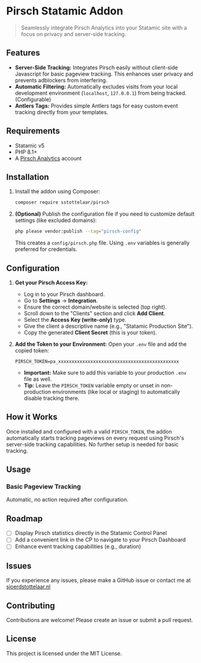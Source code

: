 # Pirsch Statamic Addon

> Seamlessly integrate Pirsch Analytics into your Statamic site with a focus on privacy and server-side tracking.

## Features

- **Server-Side Tracking:** Integrates Pirsch easily without client-side Javascript for basic pageview tracking. This enhances user privacy and prevents adblockers from interfering.
- **Automatic Filtering:** Automatically excludes visits from your local development environment (`localhost`, `127.0.0.1`) from being tracked. (Configurable)
- **Antlers Tags:** Provides simple Antlers tags for easy custom event tracking directly from your templates.

## Requirements

- Statamic v5
- PHP 8.1+
- A [Pirsch Analytics](https://pirsch.io) account

## Installation

1.  Install the addon using Composer:

    ```bash
    composer require sstottelaar/pirsch
    ```

2.  **(Optional)** Publish the configuration file if you need to customize default settings (like excluded domains):
    ```bash
    php please vendor:publish --tag="pirsch-config"
    ```
    This creates a `config/pirsch.php` file. Using `.env` variables is generally preferred for credentials.

## Configuration

1.  **Get your Pirsch Access Key:**

    - Log in to your Pirsch dashboard.
    - Go to **Settings** -> **Integration**.
    - Ensure the correct domain/website is selected (top right).
    - Scroll down to the "Clients" section and click **Add Client**.
    - Select the **Access Key (write-only)** type.
    - Give the client a descriptive name (e.g., "Statamic Production Site").
    - Copy the generated **Client Secret** (this is your token).

2.  **Add the Token to your Environment:**
    Open your `.env` file and add the copied token:
    ```dotenv
    PIRSCH_TOKEN=pa_xxxxxxxxxxxxxxxxxxxxxxxxxxxxxxxxxxxxxxxxxxxxx
    ```
    - **Important:** Make sure to add this variable to your production `.env` file as well.
    - **Tip:** Leave the `PIRSCH_TOKEN` variable empty or unset in non-production environments (like local or staging) to automatically disable tracking there.

## How it Works

Once installed and configured with a valid `PIRSCH_TOKEN`, the addon automatically starts tracking pageviews on every request using Pirsch's server-side tracking capabilities. No further setup is needed for basic tracking.

## Usage

### Basic Pageview Tracking

Automatic, no action required after configuration.

<!-- ### Event Tracking (Antlers)

Use the provided Antlers tag in your templates to track custom events:

```antlers
{{ pirsch:event name="Button Clicked" }}

{{# Example with metadata #}}
{{ pirsch:event name="Form Submitted" meta='{"form_id": "contact", "source": "footer"}' }}
```

_(Detailed documentation for Antlers tags and potential PHP usage to be added)_ -->

## Roadmap

- [ ] Display Pirsch statistics directly in the Statamic Control Panel
- [ ] Add a convenient link in the CP to navigate to your Pirsch Dashboard
- [ ] Enhance event tracking capabilities (e.g., duration)

## Issues

If you experience any issues, please make a GitHub issue or contact me at [sjoerdstottelaar.nl](https://www.sjoerdstottelaar.nl)

## Contributing

Contributions are welcome! Please create an issue or submit a pull request.

## License

This project is licensed under the MIT License.
